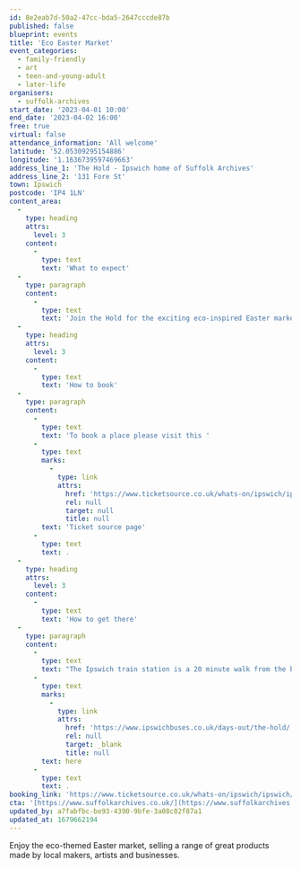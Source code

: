 ```yaml
---
id: 8e2eab7d-50a2-47cc-bda5-2647cccde87b
published: false
blueprint: events
title: 'Eco Easter Market'
event_categories:
  - family-friendly
  - art
  - teen-and-young-adult
  - later-life
organisers:
  - suffolk-archives
start_date: '2023-04-01 10:00'
end_date: '2023-04-02 16:00'
free: true
virtual: false
attendance_information: 'All welcome'
latitude: '52.05309295154886'
longitude: '1.1636739597469663'
address_line_1: 'The Hold - Ipswich home of Suffolk Archives'
address_line_2: '131 Fore St'
town: Ipswich
postcode: 'IP4 1LN'
content_area:
  -
    type: heading
    attrs:
      level: 3
    content:
      -
        type: text
        text: 'What to expect'
  -
    type: paragraph
    content:
      -
        type: text
        text: 'Join the Hold for the exciting eco-inspired Easter market on the 1st and 2nd of April. The Hold will be hosting a great selection of local makers, artists and businesses for you to shop from. The market will be open from 10am to 4pm on both of the days.'
  -
    type: heading
    attrs:
      level: 3
    content:
      -
        type: text
        text: 'How to book'
  -
    type: paragraph
    content:
      -
        type: text
        text: 'To book a place please visit this '
      -
        type: text
        marks:
          -
            type: link
            attrs:
              href: 'https://www.ticketsource.co.uk/whats-on/ipswich/ipswich/eco-easter-market/2023-04-01/10:00/t-qjaoekr'
              rel: null
              target: null
              title: null
        text: 'Ticket source page'
      -
        type: text
        text: .
  -
    type: heading
    attrs:
      level: 3
    content:
      -
        type: text
        text: 'How to get there'
  -
    type: paragraph
    content:
      -
        type: text
        text: "The Ipswich train station is a 20 minute walk from the building and if you're travelling by bus then find out which bus routes you can take to get you to The Hold "
      -
        type: text
        marks:
          -
            type: link
            attrs:
              href: 'https://www.ipswichbuses.co.uk/days-out/the-hold/'
              rel: null
              target: _blank
              title: null
        text: here
      -
        type: text
        text: .
booking_link: 'https://www.ticketsource.co.uk/whats-on/ipswich/ipswich/eco-easter-market/2023-04-01/10:00/t-qjaoekr'
cta: '[https://www.suffolkarchives.co.uk/](https://www.suffolkarchives.co.uk/)'
updated_by: a7fabfbc-be93-4390-9bfe-3a08c02f87a1
updated_at: 1679662194
---
```

Enjoy the eco-themed Easter market, selling a range of great products made by local makers, artists and businesses.